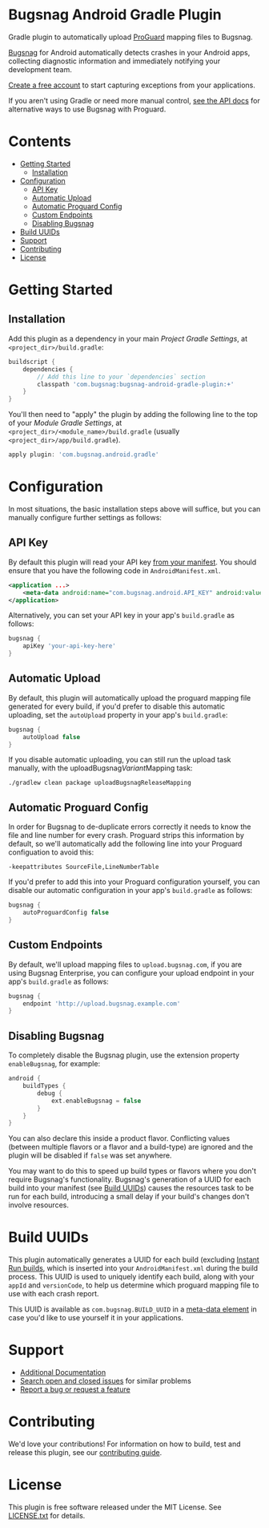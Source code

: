 Bugsnag Android Gradle Plugin
=============================

Gradle plugin to automatically upload [ProGuard](https://developer.android.com/tools/help/proguard.html) mapping files to Bugsnag.

[Bugsnag](https://bugsnag.com/platforms/android) for Android automatically detects crashes in your Android apps, collecting diagnostic information and immediately notifying your development team.

[Create a free account](https://bugsnag.com) to start capturing exceptions from your applications.

If you aren't using Gradle or need more manual control, [see the API docs](https://bugsnag.com/docs/notifiers/android/proguard) for alternative ways to use Bugsnag with Proguard.

# Contents

- [Getting Started](#getting-started)
    - [Installation](#installation)
- [Configuration](#configuration)
    - [API Key](#api-key)
    - [Automatic Upload](#automatic-upload)
    - [Automatic Proguard Config](#automatic-proguard-config)
    - [Custom Endpoints](#custom-endpoints)
    - [Disabling Bugsnag](#disabling-bugsnag)
- [Build UUIDs](#build-uuids)
- [Support](#support)
- [Contributing](#contributing)
- [License](#license)


# Getting Started

## Installation

Add this plugin as a dependency in your main *Project Gradle Settings*, at `<project_dir>/build.gradle`:

```groovy
buildscript {
    dependencies {
        // Add this line to your `dependencies` section
        classpath 'com.bugsnag:bugsnag-android-gradle-plugin:+'
    }
}
```

You'll then need to "apply" the plugin by adding the following line to the top of your *Module Gradle Settings*, at `<project_dir>/<module_name>/build.gradle` (usually `<project_dir>/app/build.gradle`).

```groovy
apply plugin: 'com.bugsnag.android.gradle'
```


# Configuration

In most situations, the basic installation steps above will suffice, but you can manually configure further settings as follows:

## API Key

By default this plugin will read your API key [from your manifest](https://github.com/bugsnag/bugsnag-android#configuring-your-androidmanifest). You should ensure that you have the following code in `AndroidManifest.xml`.

```xml
<application ...>
    <meta-data android:name="com.bugsnag.android.API_KEY" android:value="your-api-key-here"/>
</application>
```

Alternatively, you can set your API key in your app's `build.gradle` as follows:

```groovy
bugsnag {
    apiKey 'your-api-key-here'
}
```

## Automatic Upload

By default, this plugin will automatically upload the proguard mapping file generated for every build, if you'd prefer to disable this automatic uploading, set the `autoUpload` property in your app's `build.gradle`:

```groovy
bugsnag {
    autoUpload false
}
```

If you disable automatic uploading, you can still run the upload task manually, with the uploadBugsnag*Variant*Mapping task:

```shell
./gradlew clean package uploadBugsnagReleaseMapping
```

## Automatic Proguard Config

In order for Bugsnag to de-duplicate errors correctly it needs to know the file and line number for every crash. Proguard strips this information by default, so we'll automatically add the following line into your Proguard configuation to avoid this:

```
-keepattributes SourceFile,LineNumberTable
```

If you'd prefer to add this into your Proguard configuration yourself, you can disable our automatic configuration in your app's `build.gradle` as follows:

```groovy
bugsnag {
    autoProguardConfig false
}
```

## Custom Endpoints

By default, we'll upload mapping files to `upload.bugsnag.com`, if you are using Bugsnag Enterprise, you can configure your upload endpoint in your app's `build.gradle` as follows:

```groovy
bugsnag {
    endpoint 'http://upload.bugsnag.example.com'
}
```

## Disabling Bugsnag
To completely disable the Bugsnag plugin, use the extension property `enableBugsnag`, for example:

```groovy
android {
    buildTypes {
        debug {
            ext.enableBugsnag = false
        }
    }
}
```

You can also declare this inside a product flavor. Conflicting values (between multiple flavors or a flavor and a build-type) are ignored and the plugin will be disabled if `false` was set anywhere.

You may want to do this to speed up build types or flavors where you don't require Bugsnag's functionality. Bugsnag's generation of a UUID for each build into your manifest (see [Build UUIDs](#build-uuids)) causes the resources task to be run for each build, introducing a small delay if your build's changes don't involve resources.


# Build UUIDs

This plugin automatically generates a UUID for each build (excluding [Instant
Run builds](https://medium.com/google-developers/instant-run-how-does-it-work-294a1633367f),
which is inserted into your `AndroidManifest.xml` during the build process. This
UUID is used to uniquely identify each build, along with your `appId` and
`versionCode`, to help us determine which proguard mapping file to use with each
crash report.

This UUID is available as `com.bugsnag.BUILD_UUID` in a [meta-data
element](https://developer.android.com/guide/topics/manifest/meta-data-element.html)
in case you'd like to use yourself it in your applications.


# Support

- [Additional Documentation](https://bugsnag.com/docs/notifiers/android/proguard)
- [Search open and closed issues](https://github.com/bugsnag/bugsnag-android-gradle-plugin/issues?utf8=✓&q=is%3Aissue) for similar problems
- [Report a bug or request a feature](https://github.com/bugsnag/bugsnag-android-gradle-plugin/issues/new)


# Contributing

We'd love your contributions! For information on how to build, test and release
this plugin, see our [contributing guide](CONTRIBUTING.md).


# License

This plugin is free software released under the MIT License. See
[LICENSE.txt](LICENSE.txt) for details.

